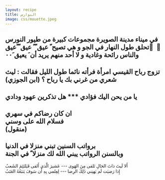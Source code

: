 ```yaml
---
layout: recipe
title: النوارس
image: css/mouette.jpeg
---
```


في ميناء مدينة الصويرة مجموعات كبيرة من طيور النورس    
تحلق طول النهار في الجو  و هي تصيح  ً عيق ً ً عيق ً ًعيق ً ،    
والناس رائحة وغادية  و  لا أحد منهم يريد أن َ يعيق َ٠٠    
--------------    
تزوج رباح القيسي امرأة فرأته نائما طول الليل فقالت : ليث شعري من غرني بك يا رباح ؟ (ابن الجوزي)    
--------------    
يا من يحن اليك فؤادي *** هل تذكرين عهود ودادي    
--------------    

ان كان رضاكم في سهري    
فسلام الله على وسني    
(منقول)    
--------------    

برواتب السنين تبني منزلا في الدنيا    
وبالسنن الرواتب يبني الله لك منزلا ً في  الجنة    
--------------    
 أَلا لَيتَ ذاتَ الخالِ تَلقى مِنَ الهَوى --- عَشيرَ الَّذي أَلقى فَيَلتَئِمَ الشَعبُ    
 إِذا رَضيَت لَم يَهنِني ذَلِكَ الرِضا --- لِعِلمي بِهِ أَن سَوفَ يَتبَعُهُ العَتَبُ
